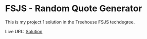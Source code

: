 # FSJS - Random Quote Generator

This is my project 1 solution in the Treehouse FSJS techdegree.

Live URL: [Solution](https://kalrog-dev.github.io/fsjs_random_quote_generator/)